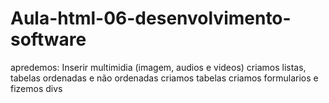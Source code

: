 # Aula-html-06-desenvolvimento-software
apredemos:
Inserir multimidia (imagem, audios e videos)
criamos listas, tabelas ordenadas e não ordenadas
criamos tabelas
criamos formularios
e fizemos divs
